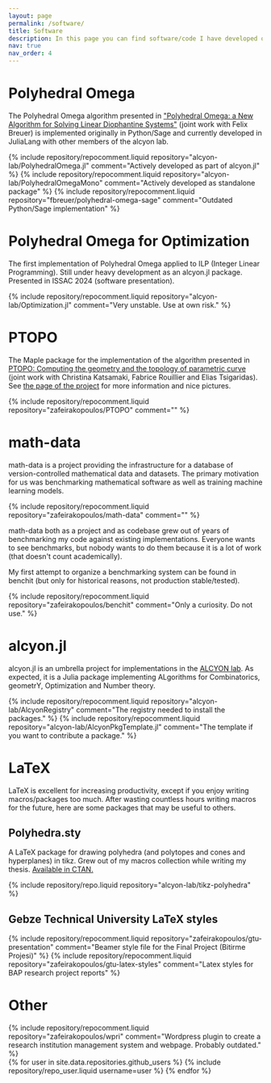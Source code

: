```yaml
---
layout: page
permalink: /software/
title: Software
description: In this page you can find software/code I have developed or contributed to (from a leading position). All projects are open source under either GNU GPL or MIT licenses (as indicated in each project). 
nav: true
nav_order: 4
---
```

 


# Polyhedral Omega

The Polyhedral Omega algorithm presented in ["Polyhedral Omega: a New Algorithm for Solving Linear Diophantine Systems"](https://link.springer.com/article/10.1007/s00026-017-0349-x) (joint work with Felix Breuer) is implemented originally in Python/Sage and currently developed in JuliaLang with other members of the alcyon lab.

<div class="repositories d-flex flex-wrap flex-md-row flex-column justify-content-between align-items-center">
    {% include repository/repocomment.liquid repository="alcyon-lab/PolyhedralOmega.jl" comment="Actively developed as part of alcyon.jl" %}
    {% include repository/repocomment.liquid repository="alcyon-lab/PolyhedralOmegaMono" comment="Actively developed as standalone package" %}
    {% include repository/repocomment.liquid repository="fbreuer/polyhedral-omega-sage" comment="Outdated Python/Sage implementation" %}
</div> 

# Polyhedral Omega for Optimization

The first implementation of Polyhedral Omega applied to ILP (Integer Linear Programming).
Still under heavy development as an alcyon.jl package.
Presented in ISSAC 2024 (software presentation).  

<div class="repositories d-flex flex-wrap flex-md-row flex-column justify-content-between align-items-center">
    {% include repository/repocomment.liquid repository="alcyon-lab/Optimization.jl" comment="Very unstable. Use at own risk." %}
</div> 


# PTOPO

The Maple package for the implementation of the algorithm presented in [PTOPO: Computing the geometry and the topology of parametric curve](https://doi.org/10.1016/j.jsc.2022.08.012) (joint work with Christina Katsamaki, Fabrice Rouillier and Elias Tsigaridas).
See [the page of the project](http://webusers.imj-prg.fr/~christina.katsamaki/ptopo/) for more information and nice pictures.

<div class="repositories d-flex flex-wrap flex-md-row flex-column justify-content-between align-items-center">
    {% include repository/repocomment.liquid repository="zafeirakopoulos/PTOPO" comment="" %}
</div> 



# math-data

math-data is a project providing the infrastructure for a database of version-controlled mathematical data and datasets.
The primary motivation for us was benchmarking mathematical software as well as training machine learning models.

<div class="repositories d-flex flex-wrap flex-md-row flex-column justify-content-between align-items-center">
    {% include repository/repocomment.liquid repository="zafeirakopoulos/math-data" comment="" %}
</div> 

math-data both as a project and as codebase grew out of years of benchmarking my code against existing implementations.
Everyone wants to see benchmarks, but nobody wants to do them because it is a lot of work (that doesn't count academically). 

My first attempt to organize a benchmarking system can be found in benchit (but only for historical reasons, not production stable/tested).
<div class="repositories d-flex flex-wrap flex-md-row flex-column justify-content-between align-items-center">
    {% include repository/repocomment.liquid repository="zafeirakopoulos/benchit" comment="Only a curiosity. Do not use." %}
</div> 


# alcyon.jl

alcyon.jl is an umbrella project for implementations in the [ALCYON lab](https://alcyon-lab.github.io/webpage/).
As expected, it is a Julia package implementing ALgorithms for Combinatorics, geometrY, Optimization and Number theory. 

<div class="repositories d-flex flex-wrap flex-md-row flex-column justify-content-between align-items-center">
    {% include repository/repocomment.liquid repository="alcyon-lab/AlcyonRegistry" comment="The registry needed to install the packages." %}
    {% include repository/repocomment.liquid repository="alcyon-lab/AlcyonPkgTemplate.jl" comment="The template if you want to contribute a package." %}
</div> 


 
# LaTeX

LaTeX is excellent for increasing productivity, except if you enjoy writing macros/packages too much. 
After wasting countless hours writing macros for the future, here are some packages that may be useful to others.

## Polyhedra.sty

A LaTeX package for drawing polyhedra (and polytopes and cones and hyperplanes) in tikz. 
Grew out of my macros collection while writing my thesis.
[Available in CTAN.](https://ctan.org/pkg/polyhedra)

<div class="repositories d-flex flex-wrap flex-md-row flex-column justify-content-between align-items-center">
    {% include repository/repo.liquid repository="alcyon-lab/tikz-polyhedra" %}
</div> 

## Gebze Technical University LaTeX styles

 <div class="repositories d-flex flex-wrap flex-md-row flex-column justify-content-between align-items-center">
    {% include repository/repocomment.liquid repository="zafeirakopoulos/gtu-presentation" comment="Beamer style file for the Final Project (Bitirme Projesi)" %}
    {% include repository/repocomment.liquid repository="zafeirakopoulos/gtu-latex-styles" comment="Latex styles for BAP research project reports" %}
</div> 


# Other 


 <div class="repositories d-flex flex-wrap flex-md-row flex-column justify-content-between align-items-center">
    {% include repository/repocomment.liquid repository="zafeirakopoulos/wpri" comment="Wordpress plugin to create a research institution management system and webpage. Probably outdated." %}
</div> 





 
 
 

 <div class="repositories d-flex flex-wrap flex-md-row flex-column justify-content-between align-items-center">
  {% for user in site.data.repositories.github_users %}
    {% include repository/repo_user.liquid username=user %}
  {% endfor %}
</div>


 
